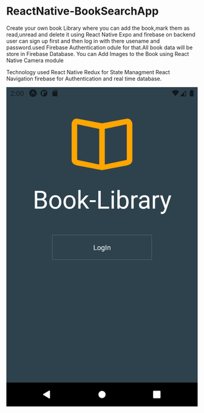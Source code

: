 # ReactNative-BookSearchApp
Create your own book Library where you can add the book,mark them as read,unread and delete it using React Native Expo and firebase on backend
user can sign up first and then log in with there usename and password.used Firebase Authentication odule for that.All book data will be store in Firebase Database.
You can Add Images to the Book using React Native Camera module


Technology used
React Native
Redux for State Managment
React  Navigation
firebase for Authentication and real time database.

![](image1.png)


